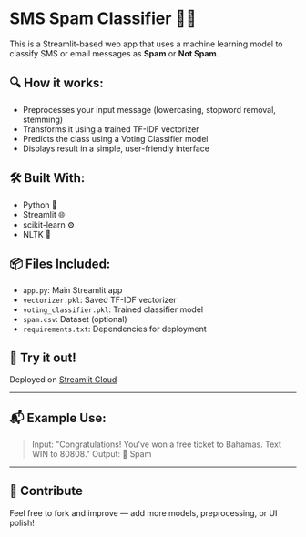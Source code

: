 # SMS Spam Classifier 📩🚫

This is a Streamlit-based web app that uses a machine learning model to classify SMS or email messages as **Spam** or **Not Spam**.

## 🔍 How it works:
- Preprocesses your input message (lowercasing, stopword removal, stemming)
- Transforms it using a trained TF-IDF vectorizer
- Predicts the class using a Voting Classifier model
- Displays result in a simple, user-friendly interface

## 🛠️ Built With:
- Python 🐍
- Streamlit 🌐
- scikit-learn ⚙️
- NLTK 🧠

## 📦 Files Included:
- `app.py`: Main Streamlit app
- `vectorizer.pkl`: Saved TF-IDF vectorizer
- `voting_classifier.pkl`: Trained classifier model
- `spam.csv`: Dataset (optional)
- `requirements.txt`: Dependencies for deployment

## 🚀 Try it out!
Deployed on [Streamlit Cloud](https://streamlit.io/cloud)

---

## 📬 Example Use:
> Input: "Congratulations! You've won a free ticket to Bahamas. Text WIN to 80808."
> Output: 🚫 Spam

---

## 🤝 Contribute
Feel free to fork and improve — add more models, preprocessing, or UI polish!
